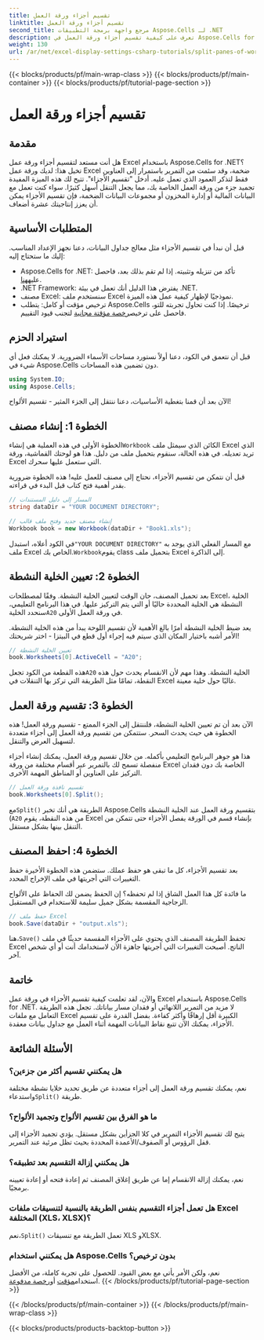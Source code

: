 ```yaml
---
title: تقسيم أجزاء ورقة العمل
linktitle: تقسيم أجزاء ورقة العمل
second_title: مرجع واجهة برمجة التطبيقات Aspose.Cells لـ .NET
description: تعرف على كيفية تقسيم أجزاء ورقة العمل في Aspose.Cells for .NET باستخدام دليلنا خطوة بخطوة. قم بتحسين التنقل بين ملفات Excel باستخدام هذا البرنامج التعليمي السهل.
weight: 130
url: /ar/net/excel-display-settings-csharp-tutorials/split-panes-of-worksheet/
---
```


{{< blocks/products/pf/main-wrap-class >}}
{{< blocks/products/pf/main-container >}}
{{< blocks/products/pf/tutorial-page-section >}}

# تقسيم أجزاء ورقة العمل

## مقدمة

هل أنت مستعد لتقسيم أجزاء ورقة عمل Excel باستخدام Aspose.Cells for .NET؟ تخيل هذا: لديك ورقة عمل Excel ضخمة، وقد سئمت من التمرير باستمرار إلى العناوين فقط لتذكر العمود الذي تعمل عليه. أدخل "تقسيم الأجزاء". تتيح لك هذه الميزة المفيدة تجميد جزء من ورقة العمل الخاصة بك، مما يجعل التنقل أسهل كثيرًا. سواء كنت تعمل مع البيانات المالية أو إدارة المخزون أو مجموعات البيانات الضخمة، فإن تقسيم الأجزاء يمكن أن يعزز إنتاجيتك عشرة أضعاف. 

## المتطلبات الأساسية

قبل أن نبدأ في تقسيم الأجزاء مثل معالج جداول البيانات، دعنا نجهز الإعداد المناسب. إليك ما ستحتاج إليه:

-  Aspose.Cells for .NET: تأكد من تنزيله وتثبيته. إذا لم تقم بذلك بعد، فاحصل عليه[هنا](https://releases.aspose.com/cells/net/).
- .NET Framework: يفترض هذا الدليل أنك تعمل في بيئة .NET.
- مصنف Excel: سنستخدم ملف Excel نموذجيًا لإظهار كيفية عمل هذه الميزة.
-  ترخيص مؤقت أو كامل: يتطلب Aspose.Cells ترخيصًا. إذا كنت تحاول تجربته للتو، فاحصل على ترخيص[رخصة مؤقتة مجانية](https://purchase.aspose.com/temporary-license/) لتجنب قيود التقييم.

## استيراد الحزم

قبل أن نتعمق في الكود، دعنا أولاً نستورد مساحات الأسماء الضرورية. لا يمكنك فعل أي شيء في Aspose.Cells دون تضمين هذه المساحات.

```csharp
using System.IO;
using Aspose.Cells;
```

الآن بعد أن قمنا بتغطية الأساسيات، دعنا ننتقل إلى الجزء المثير - تقسيم الألواح!

## الخطوة 1: إنشاء مصنف

 الخطوة الأولى في هذه العملية هي إنشاء`Workbook` الكائن الذي سيمثل ملف Excel الذي تريد تعديله. في هذه الحالة، سنقوم بتحميل ملف من دليل. هذا هو لوحتك القماشية، ورقة Excel التي ستعمل عليها سحرك.

قبل أن نتمكن من تقسيم الأجزاء، نحتاج إلى مصنف للعمل عليه! هذه الخطوة ضرورية بقدر أهمية فتح كتاب قبل البدء في قراءته.

```csharp
// المسار إلى دليل المستندات
string dataDir = "YOUR DOCUMENT DIRECTORY";

// إنشاء مصنف جديد وفتح ملف قالب
Workbook book = new Workbook(dataDir + "Book1.xls");
```

 في الكود أعلاه، استبدل`"YOUR DOCUMENT DIRECTORY"` مع المسار الفعلي الذي يوجد به ملف Excel الخاص بك.`Workbook`يقوم class بتحميل ملف Excel إلى الذاكرة.

## الخطوة 2: تعيين الخلية النشطة

 بعد تحميل المصنف، حان الوقت لتعيين الخلية النشطة. وفقًا لمصطلحات Excel، الخلية النشطة هي الخلية المحددة حاليًا أو التي يتم التركيز عليها. في هذا البرنامج التعليمي، سنحدد الخلية`A20` في ورقة العمل الأولى.

يعد ضبط الخلية النشطة أمرًا بالغ الأهمية لأن تقسيم اللوحة يبدأ من هذه الخلية النشطة. الأمر أشبه باختيار المكان الذي سيتم فيه إجراء أول قطع في البيتزا - اختر شريحتك!

```csharp
// تعيين الخلية النشطة
book.Worksheets[0].ActiveCell = "A20";
```

 هذه القطعة من الكود تجعل`A20` الخلية النشطة. وهذا مهم لأن الانقسام يحدث حول هذه النقطة، تمامًا مثل الطريقة التي تركز بها التنقلات في Excel غالبًا حول خلية معينة.

## الخطوة 3: تقسيم ورقة العمل

الآن بعد أن تم تعيين الخلية النشطة، فلننتقل إلى الجزء الممتع - تقسيم ورقة العمل! هذه الخطوة هي حيث يحدث السحر. ستتمكن من تقسيم ورقة العمل إلى أجزاء متعددة لتسهيل العرض والتنقل.

هذا هو جوهر البرنامج التعليمي بأكمله. من خلال تقسيم ورقة العمل، يمكنك إنشاء أجزاء منفصلة تسمح لك بالتمرير عبر أقسام مختلفة من ورقة Excel الخاصة بك دون فقدان التركيز على العناوين أو المناطق المهمة الأخرى.

```csharp
// تقسيم نافذة ورقة العمل
book.Worksheets[0].Split();
```

 مع`Split()` الطريقة هي أنك تخبر Aspose.Cells بتقسيم ورقة العمل عند الخلية النشطة (`A20` من هذه النقطة، يقوم Excel بإنشاء قسم في الورقة يفصل الأجزاء حتى تتمكن من التنقل بينها بشكل مستقل.

## الخطوة 4: احفظ المصنف

بعد تقسيم الأجزاء، كل ما تبقى هو حفظ عملك. ستضمن هذه الخطوة الأخيرة حفظ التغييرات التي أجريتها في ملف الإخراج المحدد.

ما فائدة كل هذا العمل الشاق إذا لم تحفظه؟ إن الحفظ يضمن لك الحفاظ على الألواح الزجاجية المقسمة بشكل جميل سليمة للاستخدام في المستقبل.

```csharp
// حفظ ملف Excel
book.Save(dataDir + "output.xls");
```

 هنا،`Save()` تحفظ الطريقة المصنف الذي يحتوي على الأجزاء المقسمة حديثًا في ملف Excel الناتج. أصبحت التغييرات التي أجريتها جاهزة الآن لاستخدامك أنت أو أي شخص آخر.

## خاتمة

والآن، لقد تعلمت كيفية تقسيم الأجزاء في ورقة عمل Excel باستخدام Aspose.Cells for .NET. لا مزيد من التمرير اللانهائي أو فقدان مسار بياناتك. تجعل هذه الطريقة التعامل مع ملفات Excel الكبيرة أقل إرهاقًا وأكثر كفاءة. بفضل القدرة على تقسيم الأجزاء، يمكنك الآن تتبع نقاط البيانات المهمة أثناء العمل مع جداول بيانات معقدة.

## الأسئلة الشائعة

### هل يمكنني تقسيم أكثر من جزءين؟  
 نعم، يمكنك تقسيم ورقة العمل إلى أجزاء متعددة عن طريق تحديد خلايا نشطة مختلفة واستدعاء`Split()` طريقة.

### ما هو الفرق بين تقسيم الألواح وتجميد الألواح؟  
يتيح لك تقسيم الأجزاء التمرير في كلا الجزأين بشكل مستقل. يؤدي تجميد الأجزاء إلى قفل الرؤوس أو الصفوف/الأعمدة المحددة بحيث تظل مرئية عند التمرير.

### هل يمكنني إزالة التقسيم بعد تطبيقه؟  
نعم، يمكنك إزالة الانقسام إما عن طريق إغلاق المصنف ثم إعادة فتحه أو إعادة تعيينه برمجيًا.

### هل تعمل أجزاء التقسيم بنفس الطريقة بالنسبة لتنسيقات ملفات Excel المختلفة (XLS، XLSX)؟  
 نعم،`Split()` تعمل الطريقة مع تنسيقات XLS وXLSX.

### هل يمكنني استخدام Aspose.Cells بدون ترخيص؟  
 نعم، ولكن الأمر يأتي مع بعض القيود. للحصول على تجربة كاملة، من الأفضل استخدام[مؤقت](https://purchase.aspose.com/temporary-license/) أو[رخصة مدفوعة](https://purchase.aspose.com/buy).
{{< /blocks/products/pf/tutorial-page-section >}}

{{< /blocks/products/pf/main-container >}}
{{< /blocks/products/pf/main-wrap-class >}}

{{< blocks/products/products-backtop-button >}}
